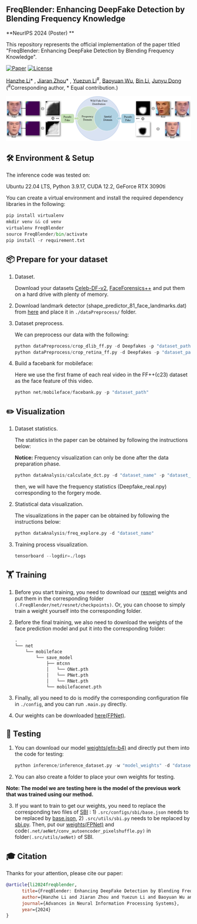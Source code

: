 ## FreqBlender: Enhancing DeepFake Detection by Blending Frequency Knowledge

**NeurIPS 2024 (Poster) **

This repository represents the official implementation of the paper titled "FreqBlender: Enhancing DeepFake Detection by Blending Frequency Knowledge".

[![Paper](https://img.shields.io/badge/arXiv-PDF-b31b1b)](https://arxiv.org/abs/2404.13872) [![License](https://img.shields.io/badge/License-CC%20BY%204.0-lightgrey)](https://creativecommons.org/licenses/by/4.0/)

[Hanzhe Li](https://lihanzhe.github.io)* , [Jiaran Zhou](https://jiaranzhou.github.io)* , [Yuezun Li](https://yuezunli.github.io)<sup>#</sup>, [Baoyuan Wu](https://sites.google.com/site/baoyuanwu2015/), [Bin Li](http://ceie.szu.edu.cn/info/1017/1064.htm), [Junyu Dong](https://it.ouc.edu.cn/djy/main.htm) (<sup>#</sup>Corresponding author, * Equal contribution.)

![](./overview.png)



## 🛠️ Environment & Setup

The inference code was tested on:

Ubuntu 22.04 LTS, Python 3.9.17,  CUDA 12.2, GeForce RTX 3090ti



You can create a virtual environment and install the required dependency libraries in the following:

```python
pip install virtualenv
mkdir venv && cd venv
virtualenv FreqBlender
source FreqBlender/bin/activate
pip install -r requirement.txt
```



## 📦 Prepare for your dataset

1. Dataset.

   Download your datasets  [Celeb-DF-v2](https://github.com/yuezunli/celeb-deepfakeforensics), [FaceForensics++](https://github.com/ondyari/FaceForensics) and put them on a hard drive with plenty of memory.

2. Download landmark detector (shape_predictor_81_face_landmarks.dat) from [here](https://github.com/codeniko/shape_predictor_81_face_landmarks) and place it in `./dataPreprocess/` folder.  
3. Dataset preprocess.

   We can preprocess our data with the following:

   ```python
   python dataPreprocess/crop_dlib_ff.py -d Deepfakes -p "dataset_path"
   python dataPreprocess/crop_retina_ff.py -d Deepfakes -p "dataset_path"
   ```
   
4. Build a facebank for mobileface:

   Here we use the first frame of each real video in the FF++(c23) dataset as the face feature of this video.

   ```python
   python net/mobileface/facebank.py -p "dataset_path"
   ```

## ✏️ Visualization

 1. Dataset statistics.

    The statistics in the paper can be obtained by following the instructions below:

    **Notice:** Frequency visualization can only be done after the data preparation phase.

    ```python
    python dataAnalysis/calculate_dct.py -d "dataset_name" -p "dataset_path"
    ```

    then,  we will have the frequency statistics (Deepfake_real.npy) corresponding to the forgery mode.

 2. Statistical data visualization.

    The visualizations in the paper can be obtained by following the instructions below:
    
    ```python
    python dataAnalysis/freq_explore.py -d "dataset_name"
    ```

3. Training process visualization.

    ```python
    tensorboard --logdir=./logs
    ```


## 🏋️ Training

1.  Before you start training, you need to download our [resnet](https://pan.baidu.com/s/1wMX31nhz5V7JWnfdJtR_WQ?pwd=5tpd) weights and put them in the corresponding folder `(.FreqBlender/net/resnet/checkpoints)`. Or, you can choose to simply train a weight yourself into the corresponding folder. 

2. Before the final training, we also need to download the weights of the face prediction model and put it into the corresponding folder: 

   ```
   .
   └── net
       └── mobileface
           └── save_model
               ├── mtcnn
               │   └── ONet.pth
               │   └── PNet.pth
               │   └── RNet.pth
               └── mobilefacenet.pth
   ```

   

3. Finally, all you need to do is modify the corresponding configuration file in `./config`, and you can run `.main.py` directly.

4. Our weights can be downloaded [here(FPNet)](https://pan.baidu.com/s/1wMX31nhz5V7JWnfdJtR_WQ?pwd=5tpd).


## 🏃 Testing

1. You can download our model [weights(efn-b4)](https://pan.baidu.com/s/1wMX31nhz5V7JWnfdJtR_WQ?pwd=5tpd) and directly put them into the code for testing:

   ```python
   python inference/inference_dataset.py -w "model_weights" -d "dataset_name"
   ```

2. You can also create a folder to place your own weights for testing.

**Note: The model we are testing here is the model of the previous work that was trained using our method.**


3. If you want to train to get our weights, you need to replace the corresponding two files of [SBI](https://github.com/mapooon/SelfBlendedImages?tab=readme-ov-file) : 1) `.src/configs/sbi/base.json` needs to be replaced by [base.json](https://pan.baidu.com/s/1wMX31nhz5V7JWnfdJtR_WQ?pwd=5tpd), 2) `.src/utils/sbi.py` needs to be replaced by [sbi.py](https://pan.baidu.com/s/1wMX31nhz5V7JWnfdJtR_WQ?pwd=5tpd). Then, put our [weights(FPNet)](https://pan.baidu.com/s/1wMX31nhz5V7JWnfdJtR_WQ?pwd=5tpd) and code`(.net/aeNet/conv_autoencoder_pixelshuffle.py)` in folder`(.src/utils/aeNet)` of SBI.

## 🎓 Citation

Thanks for your attention, please cite our paper:

```bibtex
@article{li2024freqblender,
      title={FreqBlender: Enhancing DeepFake Detection by Blending Frequency Knowledge},
      author={Hanzhe Li and Jiaran Zhou and Yuezun Li and Baoyuan Wu and Bin Li and Junyu Dong},
      journal={Advances in Neural Information Processing Systems},
      year={2024}
}
```
